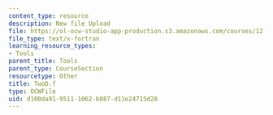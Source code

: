 ```yaml
---
content_type: resource
description: New file Upload
file: https://ol-ocw-studio-app-production.s3.amazonaws.com/courses/12-811-tropical-meteorology-spring-2011/d100da9195111062b887d11e24715d28_TwoD.f
file_type: text/x-fortran
learning_resource_types:
- Tools
parent_title: Tools
parent_type: CourseSection
resourcetype: Other
title: TwoD.f
type: OCWFile
uid: d100da91-9511-1062-b887-d11e24715d28
---
```

